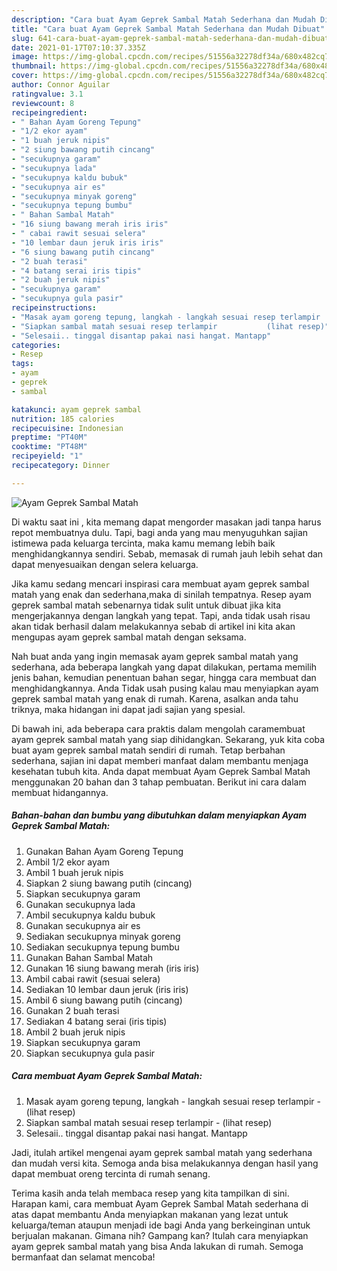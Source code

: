 ```yaml
---
description: "Cara buat Ayam Geprek Sambal Matah Sederhana dan Mudah Dibuat"
title: "Cara buat Ayam Geprek Sambal Matah Sederhana dan Mudah Dibuat"
slug: 641-cara-buat-ayam-geprek-sambal-matah-sederhana-dan-mudah-dibuat
date: 2021-01-17T07:10:37.335Z
image: https://img-global.cpcdn.com/recipes/51556a32278df34a/680x482cq70/ayam-geprek-sambal-matah-foto-resep-utama.jpg
thumbnail: https://img-global.cpcdn.com/recipes/51556a32278df34a/680x482cq70/ayam-geprek-sambal-matah-foto-resep-utama.jpg
cover: https://img-global.cpcdn.com/recipes/51556a32278df34a/680x482cq70/ayam-geprek-sambal-matah-foto-resep-utama.jpg
author: Connor Aguilar
ratingvalue: 3.1
reviewcount: 8
recipeingredient:
- " Bahan Ayam Goreng Tepung"
- "1/2 ekor ayam"
- "1 buah jeruk nipis"
- "2 siung bawang putih cincang"
- "secukupnya garam"
- "secukupnya lada"
- "secukupnya kaldu bubuk"
- "secukupnya air es"
- "secukupnya minyak goreng"
- "secukupnya tepung bumbu"
- " Bahan Sambal Matah"
- "16 siung bawang merah iris iris"
- " cabai rawit sesuai selera"
- "10 lembar daun jeruk iris iris"
- "6 siung bawang putih cincang"
- "2 buah terasi"
- "4 batang serai iris tipis"
- "2 buah jeruk nipis"
- "secukupnya garam"
- "secukupnya gula pasir"
recipeinstructions:
- "Masak ayam goreng tepung, langkah - langkah sesuai resep terlampir           (lihat resep)"
- "Siapkan sambal matah sesuai resep terlampir           (lihat resep)"
- "Selesaii.. tinggal disantap pakai nasi hangat. Mantapp"
categories:
- Resep
tags:
- ayam
- geprek
- sambal

katakunci: ayam geprek sambal 
nutrition: 185 calories
recipecuisine: Indonesian
preptime: "PT40M"
cooktime: "PT48M"
recipeyield: "1"
recipecategory: Dinner

---
```



![Ayam Geprek Sambal Matah](https://img-global.cpcdn.com/recipes/51556a32278df34a/680x482cq70/ayam-geprek-sambal-matah-foto-resep-utama.jpg)

Di waktu  saat ini , kita memang dapat mengorder masakan jadi tanpa harus repot membuatnya dulu. Tapi, bagi anda yang mau menyuguhkan sajian istimewa pada keluarga tercinta, maka kamu memang lebih baik menghidangkannya sendiri. Sebab, memasak di rumah jauh lebih sehat dan dapat menyesuaikan dengan selera keluarga.

Jika kamu sedang mencari inspirasi cara membuat ayam geprek sambal matah yang enak dan sederhana,maka di sinilah tempatnya. Resep ayam geprek sambal matah  sebenarnya tidak sulit untuk dibuat jika kita mengerjakannya dengan langkah yang tepat. Tapi, anda tidak usah risau akan tidak berhasil dalam melakukannya 
sebab di artikel ini kita akan mengupas ayam geprek sambal matah dengan seksama.  



Nah buat anda yang ingin memasak ayam geprek sambal matah yang sederhana, ada beberapa langkah yang dapat dilakukan, pertama memilih jenis bahan, kemudian penentuan bahan segar, hingga cara membuat dan menghidangkannya. Anda Tidak usah pusing kalau mau menyiapkan ayam geprek sambal matah yang enak di rumah. Karena, asalkan anda  tahu triknya, maka hidangan ini dapat jadi sajian yang spesial.

Di bawah ini, ada beberapa cara praktis  dalam mengolah caramembuat ayam geprek sambal matah yang siap dihidangkan. Sekarang, yuk kita coba buat ayam geprek sambal matah sendiri di rumah. Tetap berbahan sederhana, sajian ini dapat memberi manfaat dalam membantu menjaga kesehatan tubuh kita. Anda dapat membuat Ayam Geprek Sambal Matah menggunakan 20 bahan dan 3 tahap pembuatan. Berikut ini cara dalam membuat hidangannya.

<!--inarticleads1-->

##### Bahan-bahan dan bumbu yang dibutuhkan dalam menyiapkan Ayam Geprek Sambal Matah:

1. Gunakan  Bahan Ayam Goreng Tepung
1. Ambil 1/2 ekor ayam
1. Ambil 1 buah jeruk nipis
1. Siapkan 2 siung bawang putih (cincang)
1. Siapkan secukupnya garam
1. Gunakan secukupnya lada
1. Ambil secukupnya kaldu bubuk
1. Gunakan secukupnya air es
1. Sediakan secukupnya minyak goreng
1. Sediakan secukupnya tepung bumbu
1. Gunakan  Bahan Sambal Matah
1. Gunakan 16 siung bawang merah (iris iris)
1. Ambil  cabai rawit (sesuai selera)
1. Sediakan 10 lembar daun jeruk (iris iris)
1. Ambil 6 siung bawang putih (cincang)
1. Gunakan 2 buah terasi
1. Sediakan 4 batang serai (iris tipis)
1. Ambil 2 buah jeruk nipis
1. Siapkan secukupnya garam
1. Siapkan secukupnya gula pasir




<!--inarticleads2-->

##### Cara membuat Ayam Geprek Sambal Matah:

1. Masak ayam goreng tepung, langkah - langkah sesuai resep terlampir -           (lihat resep)
1. Siapkan sambal matah sesuai resep terlampir -           (lihat resep)
1. Selesaii.. tinggal disantap pakai nasi hangat. Mantapp




Jadi, itulah artikel mengenai  ayam geprek sambal matah  yang sederhana dan mudah versi kita. Semoga anda bisa melakukannya dengan hasil yang dapat membuat oreng tercinta di rumah senang. 

Terima kasih anda telah membaca resep yang kita tampilkan di sini. Harapan kami, cara membuat  Ayam Geprek Sambal Matah sederhana di atas dapat membantu Anda menyiapkan makanan yang lezat untuk keluarga/teman ataupun menjadi ide bagi Anda yang berkeinginan untuk berjualan makanan. Gimana nih? Gampang kan? Itulah cara menyiapkan ayam geprek sambal matah yang bisa Anda lakukan di rumah. Semoga bermanfaat dan selamat mencoba!


